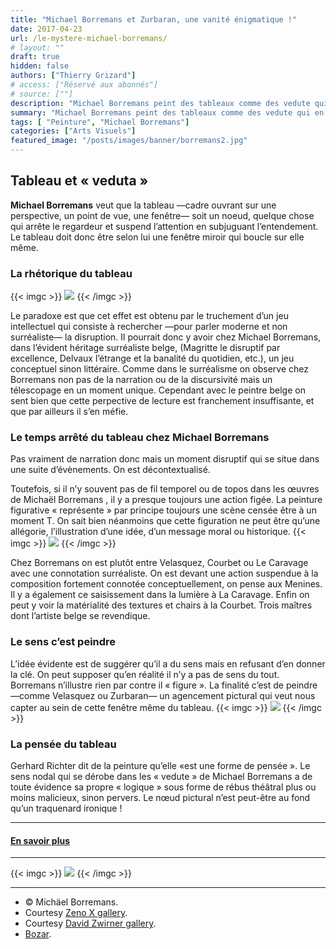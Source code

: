 ```yaml
---
title: "Michael Borremans et Zurbaran, une vanité énigmatique !"
date: 2017-04-23
url: /le-mystere-michael-borremans/
# layout: ""
draft: true
hidden: false
authors: ["Thierry Grizard"]
# access: ["Réservé aux abonnés"]
# source: [""]
description: "Michael Borremans peint des tableaux comme des vedute qui en guise d'ouverture, de perspective offrent des miroirs réflexifs"
summary: "Michael Borremans peint des tableaux comme des vedute qui en guise d'ouverture, de perspective offrent des miroirs réflexifs"
tags: [ "Peinture", "Michael Borremans"]
categories: ["Arts Visuels"]
featured_image: "/posts/images/banner/borremans2.jpg"
---
```

## Tableau et « veduta »

**Michael Borremans** veut que la tableau —cadre ouvrant sur une perspective, un point de vue, une fenêtre— soit un noeud, quelque chose qui arrête le regardeur et suspend l’attention en subjuguant l’entendement. Le tableau doit donc être selon lui une fenêtre miroir qui boucle sur elle même.

### La rhétorique du tableau

{{< imgc >}}
![](/posts/images/borremans/michael-borremans-borremans-artiste-belge-artiste-peintre-art-art-contemporain-2-248x300.jpg) 
{{< /imgc >}}

Le paradoxe est que cet effet est obtenu par le truchement d’un jeu intellectuel qui consiste à rechercher —pour parler moderne et non surréaliste— la disruption. Il pourrait donc y avoir chez Michael Borremans, dans l’évident héritage surréaliste belge, (Magritte le disruptif par excellence, Delvaux l’étrange et la banalité du quotidien, etc.), un jeu conceptuel sinon littéraire. Comme dans le surréalisme on observe chez Borremans non pas de la narration ou de la discursivité mais un télescopage en un moment unique. Cependant avec le peintre belge on sent bien que cette perpective de lecture est franchement insuffisante, et que par ailleurs il s’en méfie.

### Le temps arrêté du tableau chez Michael Borremans

Pas vraiment de narration donc mais un moment disruptif qui se situe dans une suite d’évènements. On est décontextualisé.

Toutefois, si il n’y souvent pas de fil temporel ou de topos dans les œuvres de Michaël Borremans , il y a presque toujours une action figée. La peinture figurative « représente » par principe toujours une scène censée être à un moment T. On sait bien néanmoins que cette figuration ne peut être qu’une allégorie, l’illustration d’une idée, d’un message moral ou historique.
{{< imgc >}}
![](/posts/images/borremans/michael-borremans-borremans-artiste-belge-artiste-peintre-art-art-contemporain-3.jpg)
{{< /imgc >}}

Chez Borremans on est plutôt entre Velasquez, Courbet ou Le Caravage avec une connotation surréaliste. On est devant une action suspendue à la composition fortement connotée conceptuellement, on pense aux Menines. Il y a également ce saisissement dans la lumière à La Caravage. Enfin on peut y voir la matérialité des textures et chairs à la Courbet. Trois maîtres dont l’artiste belge se revendique.

### Le sens c’est peindre

L’idée évidente est de suggérer qu’il a du sens mais en refusant d’en donner la clé. On peut supposer qu’en réalité il n’y a pas de sens du tout. Borremans n’illustre rien par contre il « figure ». La finalité c’est de peindre —comme Velasquez ou Zurbaran— un agencement pictural qui veut nous capter au sein de cette fenêtre même du tableau.
{{< imgc >}}
![](/posts/images/borremans/michael-borremans-borremans-artiste-belge-artiste-peintre-art-art-contemporain.jpg)
{{< /imgc >}}

### La pensée du tableau

Gerhard Richter dit de la peinture qu’elle «est une forme de pensée ». Le sens nodal qui se dérobe dans les « vedute » de Michael Borremans a de toute évidence sa propre « logique » sous forme de rébus théâtral plus ou moins malicieux, sinon pervers. Le nœud pictural n’est peut-être au fond qu’un traquenard ironique !

---

#### [En savoir plus](/michael-borremans/)

---
{{< imgc >}}
![](/posts/images/borremans/mb2008_25-1200-853x1030.jpg)
{{< /imgc >}}

---

* © Michäel Borremans.
* Courtesy [Zeno X gallery](http://www.zeno-x.com/?ref=artefields.net).
* Courtesy [David Zwirner gallery](http://www.davidzwirner.com/?ref=artefields.net).
* [Bozar](http://www.bozar.be/fr?ref=artefields.net).